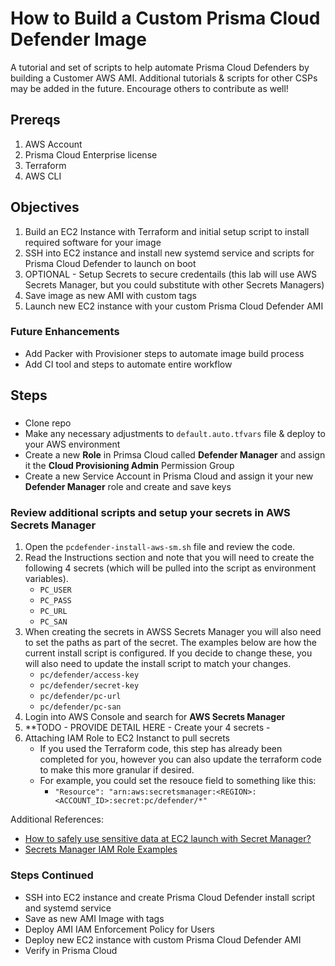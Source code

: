# How to Build a Custom Prisma Cloud Defender Image
A tutorial and set of scripts to help automate Prisma Cloud Defenders by building a Customer AWS AMI.  Additional tutorials & scripts for other CSPs may be added in the future.  Encourage others to contribute as well!

## Prereqs
1. AWS Account
2. Prisma Cloud Enterprise license
3. Terraform
4. AWS CLI

## Objectives
1. Build an EC2 Instance with Terraform and initial setup script to install required software for your image
2. SSH into EC2 instance and install new systemd service and scripts for Prisma Cloud Defender to launch on boot
3. OPTIONAL - Setup Secrets to secure credentails (this lab will use AWS Secrets Manager, but you could substitute with other Secrets Managers)
4. Save image as new AMI with custom tags
5. Launch new EC2 instance with your custom Prisma Cloud Defender AMI

### Future Enhancements
- Add Packer with Provisioner steps to automate image build process
- Add CI tool and steps to automate entire workflow

## Steps

### 
- Clone repo
- Make any necessary adjustments to `default.auto.tfvars` file & deploy to your AWS environment
- Create a new **Role** in Primsa Cloud called **Defender Manager** and assign it the **Cloud Provisioning Admin** Permission Group
- Create a new Service Account in Prisma Cloud and assign it your new **Defender Manager** role and create and save keys


### Review additional scripts and setup your secrets in AWS Secrets Manager
   
1. Open the `pcdefender-install-aws-sm.sh` file and review the code.
2. Read the Instructions section and note that you will need to create the following 4 secrets (which will be pulled into the script as environment variables).
    - `PC_USER`
    - `PC_PASS`
    - `PC_URL`
    - `PC_SAN`
3. When creating the secrets in AWSS Secrets Manager you will also need to set the paths as part of the secret.  The examples below are how the current install script is configured.  If you decide to change these, you will also need to update the install script to match your changes.
    - `pc/defender/access-key`
    - `pc/defender/secret-key`
    - `pc/defender/pc-url`
    - `pc/defender/pc-san`
4. Login into AWS Console and search for **AWS Secrets Manager**
5. **TODO - PROVIDE DETAIL HERE - Create your 4 secrets - 
6. Attaching IAM Role to EC2 Instanct to pull secrets
    - If you used the Terraform code, this step has already been completed for you, however you can also update the terraform code to make this more granular if desired.  
    - For example, you could set the resouce field to something like this: 
        - `"Resource": "arn:aws:secretsmanager:<REGION>:<ACCOUNT_ID>:secret:pc/defender/*"` 
         
Additional References: 
- [How to safely use sensitive data at EC2 launch with Secret Manager?](https://filip5114.github.io/ec2-user-data-secret/)
- [Secrets Manager IAM Role Examples](https://docs.aws.amazon.com/mediaconnect/latest/ug/iam-policy-examples-asm-secrets.html0)


### Steps Continued
- SSH into EC2 instance and create Prisma Cloud Defender install script and systemd service
- Save as new AMI Image with tags
- Deploy AMI IAM Enforcement Policy for Users
- Deploy new EC2 instance with custom Prisma Cloud Defender AMI
- Verify in Prisma Cloud
